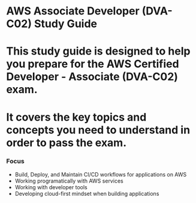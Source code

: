 # AWS Associate Developer (DVA-C02) Study Guide
# This study guide is designed to help you prepare for the AWS Certified Developer - Associate (DVA-C02) exam.
# It covers the key topics and concepts you need to understand in order to pass the exam.

### Focus
- Build, Deploy, and Maintain CI/CD workflows for applications on AWS
- Working programatically with AWS services
- Working with developer tools
- Developing cloud-first mindset when building applications

